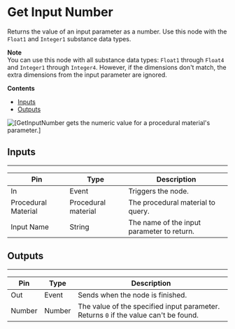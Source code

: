 # Get Input Number<a name="get-input-number-node"></a>

Returns the value of an input parameter as a number\. Use this node with the `Float1` and `Integer1` substance data types\.

**Note**  
You can use this node with all substance data types: `Float1` through `Float4` and `Integer1` through `Integer4`\. However, if the dimensions don't match, the extra dimensions from the input parameter are ignored\.

**Contents**
+ [Inputs](#get-input-number-node-input)
+ [Outputs](#get-input-number-node-output)

![\[GetInputNumber gets the numeric value for a procedural material's parameter.\]](http://docs.aws.amazon.com/lumberyard/latest/userguide/images/scripting/script-canvas/scriptcanvasnodes/script-canvas-get-input-number-node.png)

## Inputs<a name="get-input-number-node-input"></a>


****  

| Pin | Type | Description | 
| --- | --- | --- | 
| In | Event | Triggers the node\. | 
| Procedural Material | Procedural material | The procedural material to query\. | 
| Input Name | String | The name of the input parameter to return\. | 

## Outputs<a name="get-input-number-node-output"></a>


****  

| Pin | Type | Description | 
| --- | --- | --- | 
| Out | Event | Sends when the node is finished\. | 
| Number | Number |  The value of the specified input parameter\.  Returns `0` if the value can't be found\.  | 